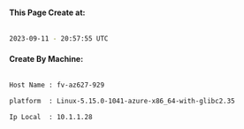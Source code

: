 
   
#### This Page Create at:

```bash

2023-09-11 - 20:57:55 UTC

```

#### Create By Machine:

```bash

Host Name : fv-az627-929

platform  : Linux-5.15.0-1041-azure-x86_64-with-glibc2.35

Ip Local  : 10.1.1.28

```

